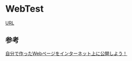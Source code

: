 # WebTest
[URL](https://kazu-num.github.io/WebTest/)

## 参考
[自分で作ったWebページをインターネット上に公開しよう！](https://prog-8.com/docs/github-pages)